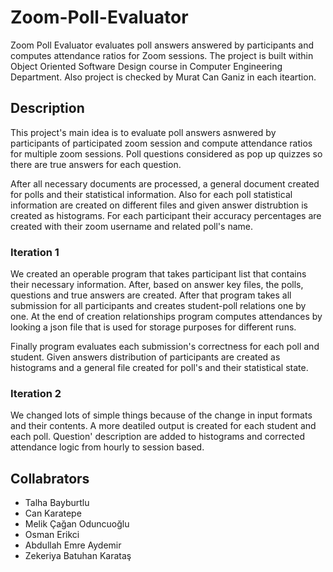 # Zoom-Poll-Evaluator

Zoom Poll Evaluator evaluates poll answers answered by participants and computes attendance ratios for Zoom sessions. 
The project is built within Object Oriented Software Design course in Computer Engineering Department. Also project is checked by Murat Can Ganiz in each iteartion.

## Description
This project's main idea is to evaluate poll answers asnwered by participants of participated zoom session and compute attendance ratios for multiple zoom sessions.
Poll questions considered as pop up quizzes so there are true answers for each question.

After all necessary documents are processed, a general document created for polls and their statistical information. Also for each poll statistical information are 
created on different files and given answer distrubtion is created as histograms. For each participant their accuracy percentages are created with their zoom username and related
poll's name.

### Iteration 1
We created an operable program that takes participant list that contains their necessary information. After, based on answer key files, the polls, questions and true answers 
are created. After that program takes all submission for all participants and creates student-poll relations one by one. At the end of creation relationships 
program computes attendances by looking a json file that is used for storage purposes for different runs. 

Finally program evaluates each submission's correctness for each poll and student. Given answers distribution of participants are created as histograms and a general file 
created for poll's and their statistical state.

### Iteration 2
We changed lots of simple things because of the change in input formats and their contents. A more deatiled output is created for each student and each poll. 
Question' description are added to histograms and corrected attendance logic from hourly to session based.

## Collabrators
- Talha Bayburtlu
- Can Karatepe
- Melik Çağan Oduncuoğlu
- Osman Erikci
- Abdullah Emre Aydemir
- Zekeriya Batuhan Karataş
